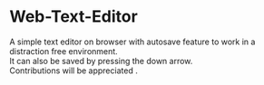 # Web-Text-Editor

A simple text editor on browser with autosave feature to work in a distraction free environment.  
It can also be saved by pressing the down arrow.  
Contributions will be appreciated .  
